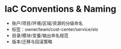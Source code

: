 # IaC Conventions & Naming

- 账户/项目/环境/区域/资源的分级命名
- 标签：owner/team/cost-center/service/slo
- 目录/模块/变量/输出命名规范
- 版本/迁移与回滚策略
